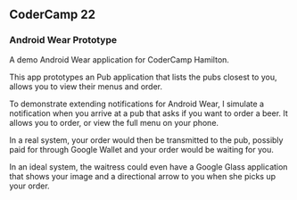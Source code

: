 ## CoderCamp 22 ##

### Android Wear Prototype ###

A demo Android Wear application for CoderCamp Hamilton.

This app prototypes an Pub application that lists the 
pubs closest to you, allows you to view their menus and order. 

To demonstrate extending notifications for Android Wear, I 
simulate a notification when you arrive at a pub that asks 
if you want to order a beer. It allows you to order, or view 
the full menu on your phone.

In a real system, your order would then be transmitted to 
the pub, possibly paid for through Google Wallet and your 
order would be waiting for you.

In an ideal system, the waitress could even have a Google 
Glass application that shows your image and a directional 
arrow to you when she picks up your order.
